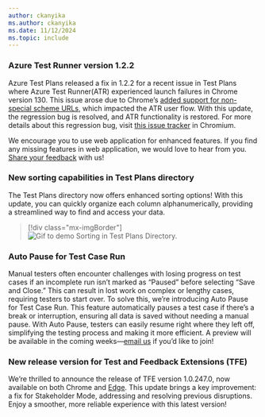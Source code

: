 ```yaml
---
author: ckanyika
ms.author: ckanyika
ms.date: 11/12/2024
ms.topic: include
---
```


### Azure Test Runner version 1.2.2

Azure Test Plans released a fix in 1.2.2 for a recent issue in Test Plans where Azure Test Runner(ATR) experienced launch failures in Chrome version 130. This issue arose due to Chrome’s [added support for non-special scheme URLs](https://docs.google.com/document/d/1LjxHl32fE4tCKugrK_PIso7mfXQVEeoD1wSnX2y0ZU8/edit?resourcekey=0-d1gP4X2sG7GPl9mlTeptIA&tab=t.0#heading=h.voahsyj6c2dh), which impacted the ATR user flow. With this update, the regression bug is resolved, and ATR functionality is restored. For more details about this regression bug, visit [this issue tracker](https://issues.chromium.org/issues/375228139) in Chromium.

We encourage you to use web application for enhanced features. If you find any missing features in web application, we would love to hear from you. [Share your feedback](mailto:adocustomerfeedback@service.microsoft.com) with us! 


### New sorting capabilities in Test Plans directory

The Test Plans directory now offers enhanced sorting options! With this update, you can quickly organize each column alphanumerically, providing a streamlined way to find and access your data.

> [!div class="mx-imgBorder"]
> ![Gif to demo Sorting in Test Plans Directory.](../../media/247-testplans-01.gif "gif to Sorting in Test Plans Directory")


### Auto Pause for Test Case Run

Manual testers often encounter challenges with losing progress on test cases if an incomplete run isn’t marked as “Paused” before selecting “Save and Close.” This can result in lost work on complex or lengthy cases, requiring testers to start over. To solve this, we’re introducing Auto Pause for Test Case Run. This feature automatically pauses a test case if there’s a break or interruption, ensuring all data is saved without needing a manual pause. With Auto Pause, testers can easily resume right where they left off, simplifying the testing process and making it more efficient. A preview will be available in the coming weeks—[email us](mailto:adocustomerfeedback@service.microsoft.com) if you’d like to join! 

### New release version for Test and Feedback Extensions (TFE)

We’re thrilled to announce the release of TFE version 1.0.247.0, now available on both Chrome and [Edge](https://microsoftedge.microsoft.com/addons/detail/test-feedback/leeakgkdanfdoebeohldonigkalooaej). This update brings a key improvement: a fix for Stakeholder Mode, addressing and resolving previous disruptions. Enjoy a smoother, more reliable experience with this latest version! 